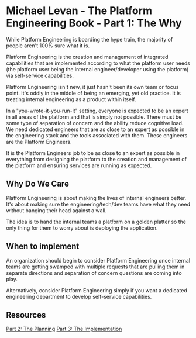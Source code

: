 # Michael Levan - The Platform Engineering Book - Part 1: The Why

While Platform Engineering is boarding the hype train, the majority of people aren't 100% sure what it is.

Platform Engineering is the creation and management of integrated capabilities that are implemented according to what the platform user needs (the platform user being the internal engineer/developer using the platform) via self-service capabilities.

Platform Engineering isn't new, it just hasn't been its own team or focus point. It's oddly in the middle of being an emerging, yet old practice. It is treating internal engineering as a product within itself.

In a "you-wrote-it-you-run-it" setting, everyone is expected to be an expert in all areas of the platform and that is simply not possible. There must be some type of separation of concern and the ability reduce cognitive load. We need dedicated engineers that are as close to an expert as possible in the engineering stack and the tools associated with them. These engineers are the Platform Engineers.

It is the Platform Engineers job to be as close to an expert as possible in everything from designing the platform to the creation and management of the platform and ensuring services are running as expected.

## Why Do We Care

Platform Engineering is about making the lives of internal engineers better. It's about making sure the engineering/tech/dev teams have what they need without banging their head against a wall.

The idea is to hand the internal teams a platform on a golden platter so the only thing for them to worry about is deploying the application.

## When to implement

An organization should begin to consider Platform Engineering once internal teams are getting swamped with multiple requests that are pulling them in separate directions and separation of concern questions are coming into play.

Alternatively, consider Platform Engineering simply if you want a dedicated engineering department to develop self-service capabilities.

## Resources

[Part 2: The Planning](./2_the_planning.md)
[Part 3: The Implementation](./3_the_implementation.md)
